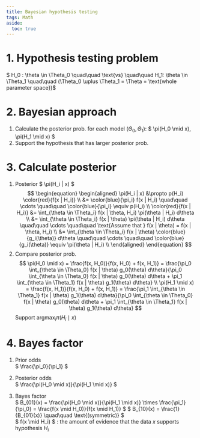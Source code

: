 ```yaml
---
title: Bayesian hypothesis testing
tags: Math
aside:
  toc: true
---
```


<!--more-->

# 1. Hypothesis testing problem
$ H_0 : \theta \in \Theta_0 \quad\quad \text{vs} \quad\quad H_1: \theta \in \Theta_1 \quad\quad (\Theta_0 \uplus \Theta_1 = \Theta = \text{whole parameter space})$

# 2. Bayesian approach
1. Calculate the posterior prob. for each model ($\Theta_0, \Theta_1$): $ \pi(H_0 \mid x), \pi(H_1 \mid x) $
2. Support the hypothesis that has larger posterior prob.

# 3. Calculate posterior
1. Posterior $ \pi(H_i | x) $ <br>
$$
\begin{equation}
\begin{aligned}
  \pi(H_i | x)
  &\propto p(H_i) \color{red}{f(x | H_i)} \\
  &= \color{blue}{\pi_i} f(x | H_i) \quad\quad \cdots \quad\quad \color{blue}{\pi_i} \equiv p(H_i) \\
  \color{red}{f(x | H_i)}
  &= \int_{\theta \in \Theta_i} f(x | \theta, H_i) \pi(\theta | H_i) d\theta \\
  &= \int_{\theta \in \Theta_i} f(x | \theta) \pi(\theta | H_i) d\theta \quad\quad \cdots \quad\quad \text{Assume that } f(x | \theta) = f(x | \theta, H_i) \\
  &= \int_{\theta \in \Theta_i} f(x | \theta) \color{blue}{g_i(\theta)} d\theta \quad\quad \cdots \quad\quad \color{blue}{g_i(\theta)} \equiv \pi(\theta | H_i) \\
\end{aligned}
\end{equation}
$$
2. Compare posterior prob. <br>
$$
\pi(H_0 \mid x)
= \frac{f(x, H_0)}{f(x, H_0) + f(x, H_1)}
= \frac{\pi_0 \int_{\theta \in \Theta_0} f(x | \theta) g_0(\theta) d\theta}{\pi_0 \int_{\theta \in \Theta_0} f(x | \theta) g_0(\theta) d\theta + \pi_1 \int_{\theta \in \Theta_1} f(x | \theta) g_1(\theta) d\theta} \\
\pi(H_1 \mid x)
= \frac{f(x, H_1)}{f(x, H_0) + f(x, H_1)}
= \frac{\pi_1 \int_{\theta \in \Theta_1} f(x | \theta) g_1(\theta) d\theta}{\pi_0 \int_{\theta \in \Theta_0} f(x | \theta) g_0(\theta) d\theta + \pi_1 \int_{\theta \in \Theta_1} f(x | \theta) g_1(\theta) d\theta}
$$
Support $\text{argmax}_i \pi(H_i \mid x)$

# 4. Bayes factor
1. Prior odds <br>
$ \frac{\pi_0}{\pi_1} $

2. Posterior odds <br>
$ \frac{\pi(H_0 \mid x)}{\pi(H_1 \mid x)} $

3. Bayes factor <br>
$ B_{01}(x) = \frac{\pi(H_0 \mid x)}{\pi(H_1 \mid x)} \times \frac{\pi_1}{\pi_0} = \frac{f(x \mid H_0)}{f(x \mid H_1)} $
$ B_{10}(x) = \frac{1}{B_{01}(x)} \quad\quad \text{(symmetric)} $ <br>
$ f(x \mid H_i) $ : the amount of evidence that the data $x$ supports hypothesis $H_i$
